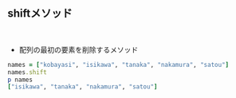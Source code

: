 ## shiftメソッド
<br>

- 配列の最初の要素を削除するメソッド  
```rb
names = ["kobayasi", "isikawa", "tanaka", "nakamura", "satou"]
names.shift
p names
["isikawa", "tanaka", "nakamura", "satou"]
```